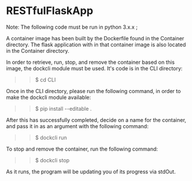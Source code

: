 # RESTfulFlaskApp

Note: The following code must be run in python 3.x.x ;

A container image has been built by the Dockerfile found in the Container
directory. The flask application with in that container image is also
located in the Container directory.

In order to retrieve, run, stop, and remove the container based on this image,
the dockcli module must be used. It's code is in the CLI directory:

>> $ cd CLI


Once in the CLI directory, please run the following command, in order
to make the dockcli module available:

>> $ pip install --editable .


After this has successfully completed, decide on a name for the container,
and pass it in as an argument with the following command:

>> $ dockcli run <containername>


To stop and remove the container, run the following command:

>> $ dockcli stop <containername>


As it runs, the program will be updating you of its progress via stdOut.






